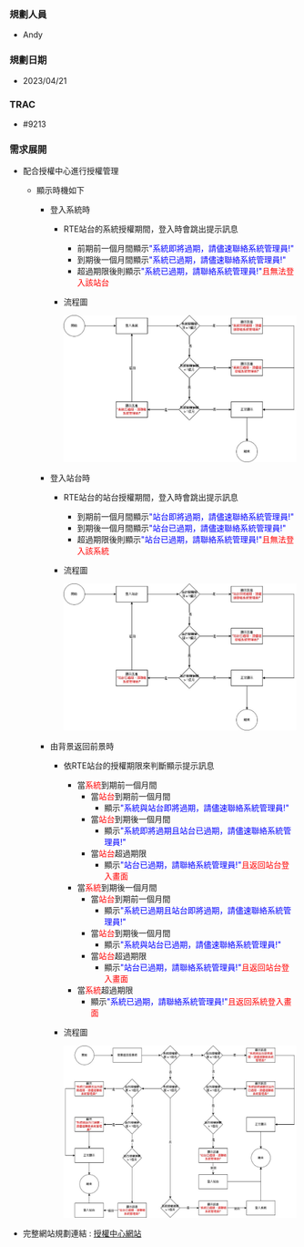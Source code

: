 ### <div id="user">規劃人員</div>
* Andy

### <div id="updatedate">規劃日期</div>
* 2023/04/21

### <div id="trac">TRAC</div>
* #9213

### <div id="requirement">需求展開</div>

  * 配合授權中心進行授權管理
    * 顯示時機如下
      * 登入系統時
        * RTE站台的系統授權期間，登入時會跳出提示訊息
          * 前期前一個月間顯示<span style="color:blue">"系統即將過期，請儘速聯絡系統管理員!"</span>
          * 到期後一個月間顯示<span style="color:blue">"系統已過期，請儘速聯絡系統管理員!"</span>
          * 超過期限後則顯示<span style="color:blue">"系統已過期，請聯絡系統管理員!"</span><span style="color:red">且無法登入該站台</span>
        * 流程圖

          ![image](../../../MAE/Image/authorization_login_system.jpg)
      
      * 登入站台時
        * RTE站台的站台授權期間，登入時會跳出提示訊息
          * 到期前一個月間顯示<span style="color:blue">"站台即將過期，請儘速聯絡系統管理員!"</span>
          * 到期後一個月間顯示<span style="color:blue">"站台已過期，請儘速聯絡系統管理員!"</span>
          * 超過期限後則顯示<span style="color:blue">"站台已過期，請聯絡系統管理員!"</span><span style="color:red">且無法登入該系統</span>
        * 流程圖

          ![image](../../../MAE/Image/authorization_login_platform.jpg)
        
      * 由背景返回前景時
        * 依RTE站台的授權期限來判斷顯示提示訊息
          * 當<span style="color:red">系統</span>到期前一個月間
            * 當<span style="color:red">站台</span>到期前一個月間
              * 顯示<span style="color:blue">"系統與站台即將過期，請儘速聯絡系統管理員!"</span>
            * 當<span style="color:red">站台</span>到期後一個月間
              * 顯示<span style="color:blue">"系統即將過期且站台已過期，請儘速聯絡系統管理員!"</span>
            * 當<span style="color:red">站台</span>超過期限
              * 顯示<span style="color:blue">"站台已過期，請聯絡系統管理員!"</span><span style="color:red">且返回站台登入畫面</span>
          * 當<span style="color:red">系統</span>到期後一個月間
            * 當<span style="color:red">站台</span>到期前一個月間
              * 顯示<span style="color:blue">"系統已過期且站台即將過期，請儘速聯絡系統管理員!"</span>
            * 當<span style="color:red">站台</span>到期後一個月間
              * 顯示<span style="color:blue">"系統與站台已過期，請儘速聯絡系統管理員!"</span>
            * 當<span style="color:red">站台</span>超過期限
              * 顯示<span style="color:blue">"站台已過期，請聯絡系統管理員!"</span><span style="color:red">且返回站台登入畫面</span>
          * 當<span style="color:red">系統</span>超過期限
              * 顯示<span style="color:blue">"系統已過期，請聯絡系統管理員!"</span><span style="color:red">且返回系統登入畫面</span>
        * 流程圖

          ![image](../../../MAE/Image/authorization_background_to_foreground.jpg)
          
    
  * 完整網站規劃連結 : [授權中心網站](../../../LICENSE/README.md)
      
<!--* #### 參考畫面

   ![image](../../../MAE/Image/server_info_qrcode.png)-->


<!-- 超連結 -->